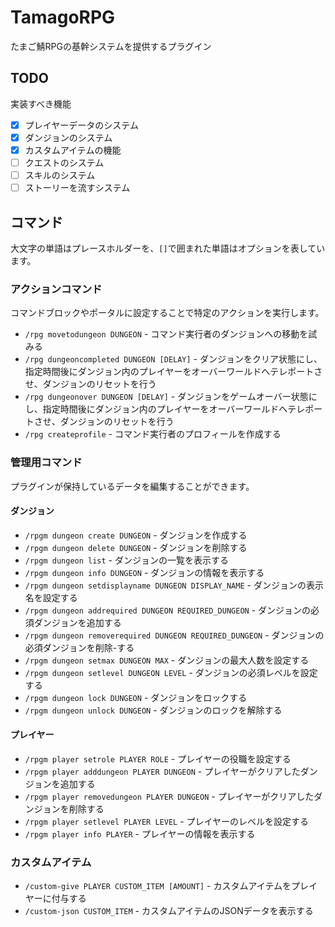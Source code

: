 # TamagoRPG

たまご鯖RPGの基幹システムを提供するプラグイン

## TODO

実装すべき機能

- [x] プレイヤーデータのシステム
- [x] ダンジョンのシステム
- [x] カスタムアイテムの機能
- [ ] クエストのシステム
- [ ] スキルのシステム
- [ ] ストーリーを流すシステム

## コマンド

大文字の単語はプレースホルダーを、`[]`で囲まれた単語はオプションを表しています。

### アクションコマンド

コマンドブロックやポータルに設定することで特定のアクションを実行します。

- `/rpg movetodungeon DUNGEON` - コマンド実行者のダンジョンへの移動を試みる
- `/rpg dungeoncompleted DUNGEON [DELAY]` - ダンジョンをクリア状態にし、指定時間後にダンジョン内のプレイヤーをオーバーワールドへテレポートさせ、ダンジョンのリセットを行う
- `/rpg dungeonover DUNGEON [DELAY]` - ダンジョンをゲームオーバー状態にし、指定時間後にダンジョン内のプレイヤーをオーバーワールドへテレポートさせ、ダンジョンのリセットを行う
- `/rpg createprofile` - コマンド実行者のプロフィールを作成する

### 管理用コマンド

プラグインが保持しているデータを編集することができます。

#### ダンジョン

- `/rpgm dungeon create DUNGEON` - ダンジョンを作成する
- `/rpgm dungeon delete DUNGEON` - ダンジョンを削除する
- `/rpgm dungeon list` - ダンジョンの一覧を表示する
- `/rpgm dungeon info DUNGEON` - ダンジョンの情報を表示する
- `/rpgm dungeon setdisplayname DUNGEON DISPLAY_NAME` - ダンジョンの表示名を設定する
- `/rpgm dungeon addrequired DUNGEON REQUIRED_DUNGEON` - ダンジョンの必須ダンジョンを追加する
- `/rpgm dungeon removerequired DUNGEON REQUIRED_DUNGEON` - ダンジョンの必須ダンジョンを削除-する
- `/rpgm dungeon setmax DUNGEON MAX` - ダンジョンの最大人数を設定する
-  `/rpgm dungeon setlevel DUNGEON LEVEL` - ダンジョンの必須レベルを設定する
- `/rpgm dungeon lock DUNGEON` - ダンジョンをロックする
- `/rpgm dungeon unlock DUNGEON` - ダンジョンのロックを解除する 

#### プレイヤー

- `/rpgm player setrole PLAYER ROLE` - プレイヤーの役職を設定する
- `/rpgm player adddungeon PLAYER DUNGEON` - プレイヤーがクリアしたダンジョンを追加する
- `/rpgm player removedungeon PLAYER DUNGEON` - プレイヤーがクリアしたダンジョンを削除する
- `/rpgm player setlevel PLAYER LEVEL` - プレイヤーのレベルを設定する
- `/rpgm player info PLAYER` - プレイヤーの情報を表示する

### カスタムアイテム

- `/custom-give PLAYER CUSTOM_ITEM [AMOUNT]` - カスタムアイテムをプレイヤーに付与する
- `/custom-json CUSTOM_ITEM` - カスタムアイテムのJSONデータを表示する
